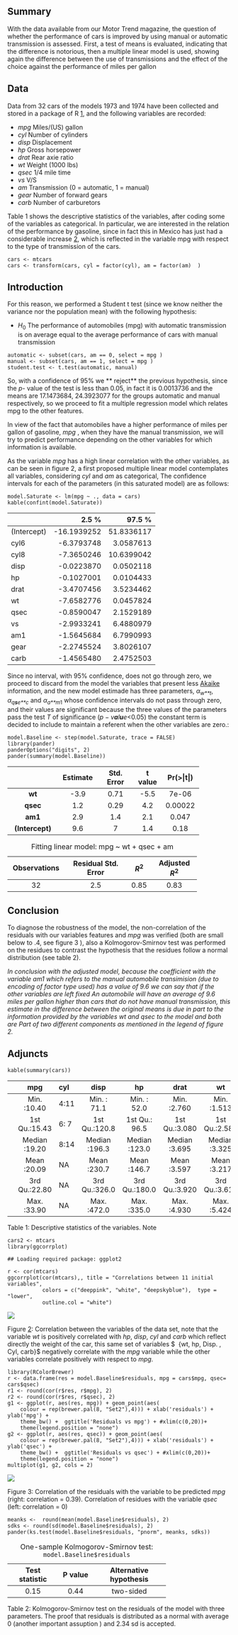 Summary
-------

With the data available from our Motor Trend magazine, the question of
whether the performance of cars is improved by using manual or automatic
transmission is assessed. First, a test of means is evaluated,
indicating that the difference is notorious, then a multiple linear
model is used, showing again the difference between the use of
transmissions and the effect of the choice against the performance of
miles per gallon

Data
----

Data from 32 cars of the models 1973 and 1974 have been collected and
stored in a package of R
[1](http://stat.ethz.ch/R-manual/R-devel/library/datasets/html/mtcars.html),
and the following variables are recorded:

-   *mpg* Miles/(US) gallon  
-   *cyl* Number of cylinders  
-   *disp* Displacement
-   *hp* Gross horsepower
-   *drat* Rear axie ratio
-   *wt* Weight (1000 lbs)
-   *qsec* 1/4 mile time
-   *vs* V/S
-   *am* Transmission (0 = automatic, 1 = manual)  
-   *gear* Number of forward gears
-   *carb* Number of carburetors

Table 1 shows the descriptive statistics of the variables, after coding
some of the variables as categorical. In particular, we are interested
in the relation of the performance by gasoline, since in fact this in
Mexico has just had a considerable increase
[2](http://edition.cnn.com/2017/01/05/americas/mexico-protests-gas-price-hikes/),
which is reflected in the variable mpg with respect to the type of
transmission of the cars.

    cars <- mtcars
    cars <- transform(cars, cyl = factor(cyl), am = factor(am)  )

Introduction
------------

For this reason, we performed a Student t test (since we know neither
the variance nor the population mean) with the following hypothesis:

-   *H*<sub>0</sub> The performance of automobiles (mpg) with automatic
    transmission is on average equal to the average performance of cars
    with manual transmission

<!-- -->

    automatic <- subset(cars, am == 0, select = mpg )
    manual <- subset(cars, am == 1, select = mpg )
    student.test <- t.test(automatic, manual)

So, with a confidence of 95% we \*\* reject\*\* the previous hypothesis,
since the *p-* value of the test is less than 0.05, in fact it is
0.0013736 and the means are 17.1473684, 24.3923077 for the groups
automatic and manual respectively, so we proceed to fit a multiple
regression model which relates mpg to the other features.

In view of the fact that automobiles have a higher performance of miles
per gallon of gasoline, *mpg* , when they have the manual transmission,
we will try to predict performance depending on the other variables for
which information is available.

As the variable *mpg* has a high linear correlation with the other
variables, as can be seen in figure 2, a first proposed multiple linear
model contemplates all variables, considering *cyl* and *am* as
categorical, The confidence intervals for each of the parameters (in
this saturated model) are as follows:

    model.Saturate <- lm(mpg ~ ., data = cars)
    kable(confint(model.Saturate))

<table>
<thead>
<tr class="header">
<th align="left"></th>
<th align="right">2.5 %</th>
<th align="right">97.5 %</th>
</tr>
</thead>
<tbody>
<tr class="odd">
<td align="left">(Intercept)</td>
<td align="right">-16.1939252</td>
<td align="right">51.8336117</td>
</tr>
<tr class="even">
<td align="left">cyl6</td>
<td align="right">-6.3793748</td>
<td align="right">3.0587613</td>
</tr>
<tr class="odd">
<td align="left">cyl8</td>
<td align="right">-7.3650246</td>
<td align="right">10.6399042</td>
</tr>
<tr class="even">
<td align="left">disp</td>
<td align="right">-0.0223870</td>
<td align="right">0.0502118</td>
</tr>
<tr class="odd">
<td align="left">hp</td>
<td align="right">-0.1027001</td>
<td align="right">0.0104433</td>
</tr>
<tr class="even">
<td align="left">drat</td>
<td align="right">-3.4707456</td>
<td align="right">3.5234462</td>
</tr>
<tr class="odd">
<td align="left">wt</td>
<td align="right">-7.6582776</td>
<td align="right">0.0457824</td>
</tr>
<tr class="even">
<td align="left">qsec</td>
<td align="right">-0.8590047</td>
<td align="right">2.1529189</td>
</tr>
<tr class="odd">
<td align="left">vs</td>
<td align="right">-2.9933241</td>
<td align="right">6.4880979</td>
</tr>
<tr class="even">
<td align="left">am1</td>
<td align="right">-1.5645684</td>
<td align="right">6.7990993</td>
</tr>
<tr class="odd">
<td align="left">gear</td>
<td align="right">-2.2745524</td>
<td align="right">3.8026107</td>
</tr>
<tr class="even">
<td align="left">carb</td>
<td align="right">-1.4565480</td>
<td align="right">2.4752503</td>
</tr>
</tbody>
</table>

Since no interval, with 95% confidence, does not go through zero, we
proceed to discard from the model the variables that present less
[Akaike](https://en.wikipedia.org/wiki/Akaike_information_criterion)
information, and the new model estimade has three parameters,
*α*<sub>*w**t*</sub>, *α*<sub>*q**s**e**c*</sub> and
*α*<sub>*a**m*1</sub> whose confidence intervals do not pass through
zero, and their values are significant because the three values of the
parameters pass the test *T* of significance
(*p* − *v**a**l**u**e*&lt;0.05) the constant term is decided to include
to maintain a referent when the other variables are zero.:

    model.Baseline <- step(model.Saturate, trace = FALSE)
    library(pander)
    panderOptions("digits", 2)
    pander(summary(model.Baseline))

<table style="width:86%;">
<colgroup>
<col width="25%" />
<col width="15%" />
<col width="18%" />
<col width="13%" />
<col width="13%" />
</colgroup>
<thead>
<tr class="header">
<th align="center"> </th>
<th align="center">Estimate</th>
<th align="center">Std. Error</th>
<th align="center">t value</th>
<th align="center">Pr(&gt;|t|)</th>
</tr>
</thead>
<tbody>
<tr class="odd">
<td align="center"><strong>wt</strong></td>
<td align="center">-3.9</td>
<td align="center">0.71</td>
<td align="center">-5.5</td>
<td align="center">7e-06</td>
</tr>
<tr class="even">
<td align="center"><strong>qsec</strong></td>
<td align="center">1.2</td>
<td align="center">0.29</td>
<td align="center">4.2</td>
<td align="center">0.00022</td>
</tr>
<tr class="odd">
<td align="center"><strong>am1</strong></td>
<td align="center">2.9</td>
<td align="center">1.4</td>
<td align="center">2.1</td>
<td align="center">0.047</td>
</tr>
<tr class="even">
<td align="center"><strong>(Intercept)</strong></td>
<td align="center">9.6</td>
<td align="center">7</td>
<td align="center">1.4</td>
<td align="center">0.18</td>
</tr>
</tbody>
</table>

<table style="width:85%;">
<caption>Fitting linear model: mpg ~ wt + qsec + am</caption>
<colgroup>
<col width="20%" />
<col width="30%" />
<col width="11%" />
<col width="22%" />
</colgroup>
<thead>
<tr class="header">
<th align="center">Observations</th>
<th align="center">Residual Std. Error</th>
<th align="center"><span class="math inline"><em>R</em><sup>2</sup></span></th>
<th align="center">Adjusted <span class="math inline"><em>R</em><sup>2</sup></span></th>
</tr>
</thead>
<tbody>
<tr class="odd">
<td align="center">32</td>
<td align="center">2.5</td>
<td align="center">0.85</td>
<td align="center">0.83</td>
</tr>
</tbody>
</table>

Conclusion
----------

To diagnose the robustness of the model, the non-correlation of the
residuals with our variables features and *mpg* was verified (both are
small below to .4, see figure 3 ), also a Kolmogorov-Smirnov test was
performed on the residues to contrast the hypothesis that the residues
follow a normal distribution (see table 2).

*In conclusion with the adjusted model, because the coefficient with the
variable *am1* which refers to the manual automobile transimision (due
to encoding of factor type used) has a value of 9.6 we can say that if
the other variables are left fixed An automobile will have an average of
9.6 miles per gallon higher than cars that do not have manual
transmission, this estimate in the difference between the original means
is due in part to the information provided by the variables *wt* and
*qsec* to the model and both are Part of two different components as
mentioned in the legend of figure 2.*

Adjuncts
--------

    kable(summary(cars))

<table>
<thead>
<tr class="header">
<th align="left"></th>
<th align="center">mpg</th>
<th align="left">cyl</th>
<th align="center">disp</th>
<th align="center">hp</th>
<th align="center">drat</th>
<th align="center">wt</th>
<th align="center">qsec</th>
<th align="center">vs</th>
<th align="left">am</th>
<th align="center">gear</th>
<th align="center">carb</th>
</tr>
</thead>
<tbody>
<tr class="odd">
<td align="left"></td>
<td align="center">Min. :10.40</td>
<td align="left">4:11</td>
<td align="center">Min. : 71.1</td>
<td align="center">Min. : 52.0</td>
<td align="center">Min. :2.760</td>
<td align="center">Min. :1.513</td>
<td align="center">Min. :14.50</td>
<td align="center">Min. :0.0000</td>
<td align="left">0:19</td>
<td align="center">Min. :3.000</td>
<td align="center">Min. :1.000</td>
</tr>
<tr class="even">
<td align="left"></td>
<td align="center">1st Qu.:15.43</td>
<td align="left">6: 7</td>
<td align="center">1st Qu.:120.8</td>
<td align="center">1st Qu.: 96.5</td>
<td align="center">1st Qu.:3.080</td>
<td align="center">1st Qu.:2.581</td>
<td align="center">1st Qu.:16.89</td>
<td align="center">1st Qu.:0.0000</td>
<td align="left">1:13</td>
<td align="center">1st Qu.:3.000</td>
<td align="center">1st Qu.:2.000</td>
</tr>
<tr class="odd">
<td align="left"></td>
<td align="center">Median :19.20</td>
<td align="left">8:14</td>
<td align="center">Median :196.3</td>
<td align="center">Median :123.0</td>
<td align="center">Median :3.695</td>
<td align="center">Median :3.325</td>
<td align="center">Median :17.71</td>
<td align="center">Median :0.0000</td>
<td align="left">NA</td>
<td align="center">Median :4.000</td>
<td align="center">Median :2.000</td>
</tr>
<tr class="even">
<td align="left"></td>
<td align="center">Mean :20.09</td>
<td align="left">NA</td>
<td align="center">Mean :230.7</td>
<td align="center">Mean :146.7</td>
<td align="center">Mean :3.597</td>
<td align="center">Mean :3.217</td>
<td align="center">Mean :17.85</td>
<td align="center">Mean :0.4375</td>
<td align="left">NA</td>
<td align="center">Mean :3.688</td>
<td align="center">Mean :2.812</td>
</tr>
<tr class="odd">
<td align="left"></td>
<td align="center">3rd Qu.:22.80</td>
<td align="left">NA</td>
<td align="center">3rd Qu.:326.0</td>
<td align="center">3rd Qu.:180.0</td>
<td align="center">3rd Qu.:3.920</td>
<td align="center">3rd Qu.:3.610</td>
<td align="center">3rd Qu.:18.90</td>
<td align="center">3rd Qu.:1.0000</td>
<td align="left">NA</td>
<td align="center">3rd Qu.:4.000</td>
<td align="center">3rd Qu.:4.000</td>
</tr>
<tr class="even">
<td align="left"></td>
<td align="center">Max. :33.90</td>
<td align="left">NA</td>
<td align="center">Max. :472.0</td>
<td align="center">Max. :335.0</td>
<td align="center">Max. :4.930</td>
<td align="center">Max. :5.424</td>
<td align="center">Max. :22.90</td>
<td align="center">Max. :1.0000</td>
<td align="left">NA</td>
<td align="center">Max. :5.000</td>
<td align="center">Max. :8.000</td>
</tr>
</tbody>
</table>

Table 1: Descriptive statistics of the variables. Note

    cars2 <- mtcars
    library(ggcorrplot)

    ## Loading required package: ggplot2

    r <- cor(mtcars)
    ggcorrplot(cor(mtcars),, title = "Correlations between 11 initial variables",
               colors = c("deeppink", "white", "deepskyblue"),  type = "lower",
               outline.col = "white")

![](cars_files/figure-markdown_strict/correlations-1.png)

Figure
[2](http://edition.cnn.com/2017/01/05/americas/mexico-protests-gas-price-hikes/):
Correlation between the variables of the data set, note that the
variable *wt* is positively correlated with *hp*, *disp*, *cyl* and
*carb* which reflect directly the weight of the car, this same set of
variables $  {wt, hp, Disp. , Cyl, carb}$ negatively correlate with the
*mpg* variable while the other variables correlate positively with
respect to *mpg*.

    library(RColorBrewer)
    r <- data.frame(res = model.Baseline$residuals, mpg = cars$mpg, qsec= cars$qsec)
    r1 <- round(cor(r$res, r$mpg), 2)
    r2 <- round(cor(r$res, r$qsec), 2) 
    g1 <- ggplot(r, aes(res, mpg)) + geom_point(aes(
        colour = rep(brewer.pal(8, "Set2"),4))) + xlab('residuals') + ylab('mpg') +
        theme_bw() +  ggtitle('Residuals vs mpg') + #xlim(c(0,20))+
        theme(legend.position = "none")
    g2 <- ggplot(r, aes(res, qsec)) + geom_point(aes(
        colour = rep(brewer.pal(8, "Set2"),4))) + xlab('residuals') + ylab('qsec') +
        theme_bw() +  ggtitle('Residuals vs qsec') + #xlim(c(0,20))+
        theme(legend.position = "none")
    multiplot(g1, g2, cols = 2)

![](cars_files/figure-markdown_strict/corre-1.png)

Figure 3: Correlation of the residuals with the variable to be predicted
*mpg* (right: correlation = 0.39). Correlation of residues with the
variable *qsec* (left: correlation = 0)

    meanks <-  round(mean(model.Baseline$residuals), 2)
    sdks <- round(sd(model.Baseline$residuals), 2)
    pander(ks.test(model.Baseline$residuals, "pnorm", meanks, sdks))

<table style="width:71%;">
<caption>One-sample Kolmogorov-Smirnov test: <code>model.Baseline$residuals</code></caption>
<colgroup>
<col width="23%" />
<col width="13%" />
<col width="33%" />
</colgroup>
<thead>
<tr class="header">
<th align="center">Test statistic</th>
<th align="center">P value</th>
<th align="center">Alternative hypothesis</th>
</tr>
</thead>
<tbody>
<tr class="odd">
<td align="center">0.15</td>
<td align="center">0.44</td>
<td align="center">two-sided</td>
</tr>
</tbody>
</table>

Table 2: Kolmogorov-Smirnov test on the residuals of the model with
three parameters. The proof that residuals is distributed as a normal
with average 0 (another important assuption ) and 2.34 sd is accepted.
